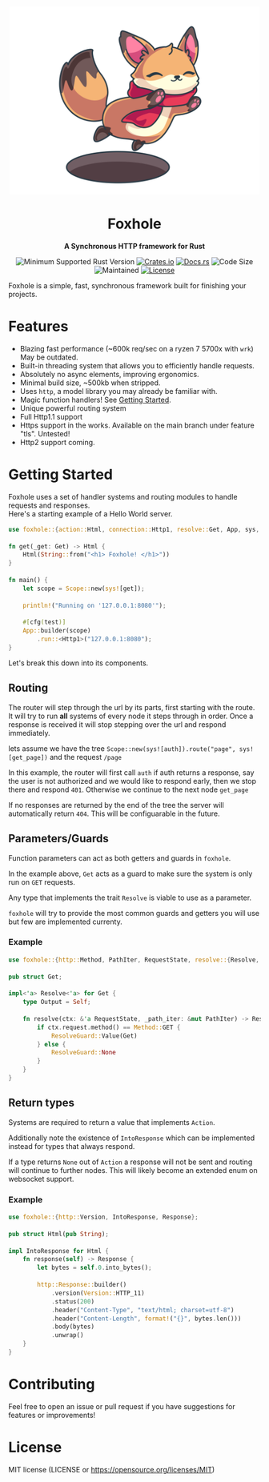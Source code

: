 <div align="center">
  <img width=500 src="https://github.com/Kay-Conte/foxhole-rs/blob/main/fox_hole_logo.png">
  <h1></img>Foxhole</h1>
  <p>
    <strong>A Synchronous HTTP framework for Rust</strong>
  </p>
  <p>

![Minimum Supported Rust Version](https://img.shields.io/badge/rustc-1.65+-ab6000.svg)
[![Crates.io](https://img.shields.io/crates/v/foxhole.svg)](https://crates.io/crates/foxhole)
[![Docs.rs](https://docs.rs/foxhole/badge.svg)](https://docs.rs/foxhole)
![Code Size](https://img.shields.io/github/languages/code-size/Kay-Conte/foxhole-rs)
![Maintained](https://img.shields.io/maintenance/yes/2023?style=flat-square)
[![License](https://img.shields.io/crates/l/foxhole.svg)](https://opensource.org/licenses/MIT)

  </p>
</div>
 
Foxhole is a simple, fast, synchronous framework built for finishing your projects.
 
# Features
- Blazing fast performance (~600k req/sec on a ryzen 7 5700x with `wrk`) May be outdated.
- Built-in threading system that allows you to efficiently handle requests.
- Absolutely no async elements, improving ergonomics.
- Minimal build size, ~500kb when stripped.
- Uses `http`, a model library you may already be familiar with.
- Magic function handlers! See [Getting Started](#getting-started).
- Unique powerful routing system
- Full Http1.1 support
- Https support in the works. Available on the main branch under feature "tls". Untested!
- Http2 support coming.

# Getting Started
Foxhole uses a set of handler systems and routing modules to handle requests and responses.   
Here's a starting example of a Hello World server.
```rust
use foxhole::{action::Html, connection::Http1, resolve::Get, App, sys, Scope};

fn get(_get: Get) -> Html {
    Html(String::from("<h1> Foxhole! </h1>"))
}

fn main() {
    let scope = Scope::new(sys![get]);

    println!("Running on '127.0.0.1:8080'");

    #[cfg(test)]
    App::builder(scope)
        .run::<Http1>("127.0.0.1:8080");
} 
```

Let's break this down into its components.

## Routing

The router will step through the url by its parts, first starting with the route. It will try to run **all** systems of every node it steps through in order. Once a response is received it will stop stepping over the url and respond immediately. 

lets assume we have the tree `Scope::new(sys![auth]).route("page", sys![get_page])` and the request `/page`

In this example, the router will first call `auth` if auth returns a response, say the user is not authorized and we would like to respond early, then we stop there and respond `401`. Otherwise we continue to the next node `get_page`

If no responses are returned by the end of the tree the server will automatically return `404`. This will be configuarable in the future.

## Parameters/Guards

Function parameters can act as both getters and guards in `foxhole`. 

In the example above, `Get` acts as a guard to make sure the system is only run on `GET` requests. 

Any type that implements the trait `Resolve` is viable to use as a parameter. 

`foxhole` will try to provide the most common guards and getters you will use but few are implemented currenty.

### Example
```rust
use foxhole::{http::Method, PathIter, RequestState, resolve::{Resolve, ResolveGuard}};

pub struct Get;

impl<'a> Resolve<'a> for Get {
    type Output = Self;

    fn resolve(ctx: &'a RequestState, _path_iter: &mut PathIter) -> ResolveGuard<Self::Output> {
        if ctx.request.method() == Method::GET {
            ResolveGuard::Value(Get)
        } else {
            ResolveGuard::None
        }
    }
}
```

## Return types

Systems are required to return a value that implements `Action`. 

Additionally note the existence of `IntoResponse` which can be implemented instead for types that always respond.

If a type returns `None` out of `Action` a response will not be sent and routing will continue to further nodes. This will likely become an extended enum on websocket support.

### Example
```rust
use foxhole::{http::Version, IntoResponse, Response};

pub struct Html(pub String);

impl IntoResponse for Html {
    fn response(self) -> Response {
        let bytes = self.0.into_bytes();

        http::Response::builder()
            .version(Version::HTTP_11)
            .status(200)
            .header("Content-Type", "text/html; charset=utf-8")
            .header("Content-Length", format!("{}", bytes.len()))
            .body(bytes)
            .unwrap()
    }
}
```
 
# Contributing
Feel free to open an issue or pull request if you have suggestions for features or improvements!
 
# License
MIT license (LICENSE or https://opensource.org/licenses/MIT)
